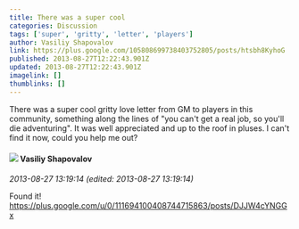 ```yaml
---
title: There was a super cool
categories: Discussion
tags: ['super', 'gritty', 'letter', 'players']
author: Vasiliy Shapovalov
link: https://plus.google.com/105808699738403752805/posts/htsbh8KyhoG
published: 2013-08-27T12:22:43.901Z
updated: 2013-08-27T12:22:43.901Z
imagelink: []
thumblinks: []
---
```


There was a super cool gritty love letter from GM to players in this community, something along the lines of &quot;you can&#39;t get a real job, so you&#39;ll die adventuring&quot;. It was well appreciated and up to the roof in pluses. I can&#39;t find it now, could you help me out?
<div id='comment z13hyd1i4yeoj5jro04cgn1xaky1elfa4xs0k'>
  <h4><img src='{{site.baseurl}}//images/avatars/105808699738403752805_photo.jpg'> Vasiliy Shapovalov</h4>
      <p><cite>2013-08-27 13:19:14 (edited: 2013-08-27 13:19:14)</cite></p>
        <p>Found it!<br /><a href="https://plus.google.com/u/0/111694100408744715863/posts/DJJW4cYNGGx" class="ot-anchor">https://plus.google.com/u/0/111694100408744715863/posts/DJJW4cYNGGx</a></p>
</div>
        